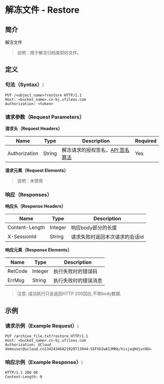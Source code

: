 # 解冻文件 - Restore 

## 简介
解冻文件

> 说明：用于解冻归档类型的文件。

## 定义

### 句法（Syntax）:

```
PUT /<object_name>?restore HTTP/1.1
Host: <bucket_name>.cn-bj.ufileos.com
Authorization: <token>
```
### 请求参数（Request Parameters）

**请求头（Request Headers）**

|Name         |Type  |Description|Required|
|---|---|---|---|
|Authorization|String|解冻请求的授权签名，[API 签名算法](https://docs.ucloud.cn/ufile/api/authorization?id=%e6%96%87%e4%bb%b6%e7%ae%a1%e7%90%86%e7%ad%be%e5%90%8d%e7%ae%97%e6%b3%95)   |Yes     |

**请求元素（Request Elements）**

> 说明：未使用

### 响应（Responses）

**响应头（Response Headers）**

|Name          |Type   |Description     |
|---|---|---|
|Content-Length|Integer|响应body部分的长度     |
|X-SessionId   |String |请求失败时返回本次请求的会话Id|

**响应元素（Response Elements）**

|Name   |Type   |Description|
|---|---|---|
|RetCode|Integer|执行失败时的错误码  |
|ErrMsg |String |执行失败时的错误消息 |

> 注意: 成功执行只会返回HTTP 200回应,不带body数据.

## 示例

### 请求示例（Example Request）:

```
PUT /archive_file.txt?restore HTTP/1.1
Host: <bucket_name>.cn-bj.ufileos.com
Authorization: UCloud demouser@ucloud.cn13424346821929713944:S5FVD2w613MKb/hisjaqHdjvn9U=
```
### 响应示例（Example Response）:

```
HTTP/1.1 200 OK
Content-Length: 0
```

